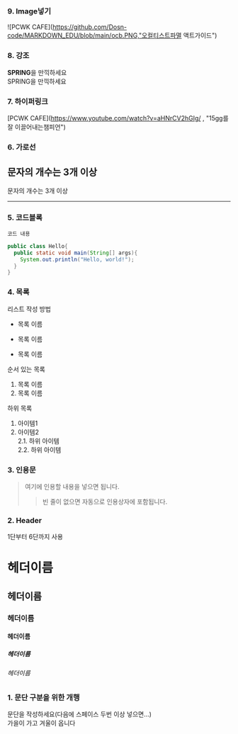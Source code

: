 ### 9. Image넣기
![PCWK CAFE](https://github.com/Dosn-code/MARKDOWN_EDU/blob/main/ocb.PNG,"오컬티스트파멸 액트가이드")


### 8. 강조
**SPRING**을 만끽하세요  
SPRING을 만끽하세요

### 7. 하이퍼링크
[PCWK CAFE](https://www.youtube.com/watch?v=aHNrCV2hGIg/ , "15gg를 잘 이끌어내는챔피언")


### 6. 가로선
문자의 개수는 3개 이상
---
문자의 개수는 3개 이상
***

### 5. 코드블록
``` 프로그래밍 언어  
코드 내용
```

``` Java
public class Hello{
  public static void main(String[] args){
    System.out.println("Hello, world!");
  }
}
```
### 4. 목록
리스트 작성 방법
* 목록 이름
- 목록 이름
+ 목록 이름

순서 있는 목록
1. 목록 이름
2. 목록 이름

하위 목록
1. 아이템1  
2. 아이템2  
2.1. 하위 아이템  
2.2. 하위 아이템  


### 3. 인용문
> 여기에 인용할 내용을 넣으면 됩니다.  
>> 빈 줄이 없으면 자동으로 인용상자에 포함됩니다. 


### 2. Header  
1단부터 6단까지 사용  

# 헤더이름
## 헤더이름
### 헤더이름
#### 헤더이름
##### 헤더이름
###### 헤더이름



### 1. 문단 구분을 위한 개행
문단을 작성하세요(다음에 스페이스 두번 이상 넣으면...)  
가을이 가고 겨울이 옵니다

